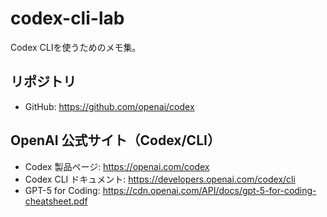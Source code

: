 # codex-cli-lab

Codex CLIを使うためのメモ集。

## リポジトリ

- GitHub: https://github.com/openai/codex

## OpenAI 公式サイト（Codex/CLI）

- Codex 製品ページ: https://openai.com/codex
- Codex CLI ドキュメント: https://developers.openai.com/codex/cli
- GPT-5 for Coding: https://cdn.openai.com/API/docs/gpt-5-for-coding-cheatsheet.pdf


